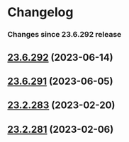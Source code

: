 # Changelog

<!-- latest_release -->
<!-- latest_release -->

<!-- release_rollup since=23.6.292 -->
### Changes since 23.6.292 release
<!-- release_rollup -->

<!-- latest_stable_release -->
## [23.6.292](https://github.com/chef/omnibus-software/tree/23.6.292) (2023-06-14)
<!-- latest_stable_release -->

## [23.6.291](https://github.com/chef/omnibus-software/tree/23.6.291) (2023-06-05)

## [23.2.283](https://github.com/chef/omnibus-software/tree/23.2.283) (2023-02-20)

## [23.2.281](https://github.com/chef/omnibus-software/tree/23.2.281) (2023-02-06)